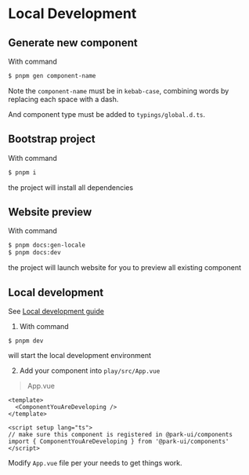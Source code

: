 # Local Development

## Generate new component

With command

```bash
$ pnpm gen component-name
```

Note the `component-name` must be in `kebab-case`, combining words by replacing each space with a dash.

And component type must be added to `typings/global.d.ts`.

## Bootstrap project

With command

```bash
$ pnpm i
```

the project will install all dependencies

## Website preview

With command

```bash
$ pnpm docs:gen-locale
$ pnpm docs:dev
```

the project will launch website for you to preview all existing component

## Local development

See [Local development guide](https://github.com/park-ui/park-ui/CONTRIBUTING.md)

1. With command

```shell
$ pnpm dev
```

will start the local development environment

2. Add your component into `play/src/App.vue`

> App.vue

```vue
<template>
  <ComponentYouAreDeveloping />
</template>

<script setup lang="ts">
// make sure this component is registered in @park-ui/components
import { ComponentYouAreDeveloping } from '@park-ui/components'
</script>
```

Modify `App.vue` file per your needs to get things work.
